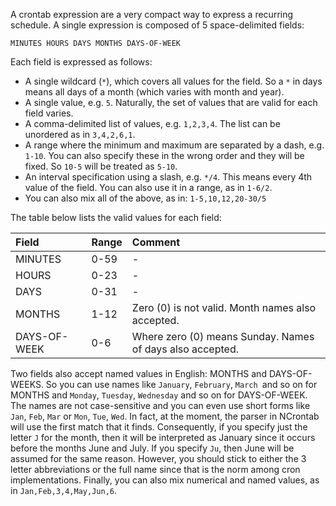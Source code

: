 A crontab expression are a very compact way to express a recurring schedule. A single expression is composed of 5 space-delimited fields:

```
MINUTES HOURS DAYS MONTHS DAYS-OF-WEEK
```

Each field is expressed as follows:

  * A single wildcard (`*`), which covers all values for the field. So a `*` in days means all days of a month (which varies with month and year).
  * A single value, e.g. `5`. Naturally, the set of values that are valid for each field varies.
  * A comma-delimited list of values, e.g. `1,2,3,4`. The list can be unordered as in `3,4,2,6,1`.
  * A range where the minimum and maximum are separated by a dash, e.g. `1-10`. You can also specify these in the wrong order and they will be fixed. So `10-5` will be treated as `5-10`.
  * An interval specification using a slash, e.g. `*/4`. This means every 4th value of the field. You can also use it in a range, as in `1-6/2`.
  * You can also mix all of the above, as in: `1-5,10,12,20-30/5`

The table below lists the valid values for each field:

| **Field**      |  **Range** | **Comment**                                                 |
|:---------------|:-----------|:------------------------------------------------------------|
| MINUTES      |    0-59  | -                                                         |
| HOURS        |    0-23  | -                                                         |
| DAYS         |    0-31  | -                                                         |
| MONTHS       |    1-12  | Zero (0) is not valid. Month names also accepted.         |
| DAYS-OF-WEEK |    0-6   | Where zero (0) means Sunday. Names of days also accepted. |

Two fields also accept named values in English: MONTHS and DAYS-OF-WEEKS. So you can use names like `January`, `February`, `March `and so on for MONTHS and `Monday`, `Tuesday`, `Wednesday` and so on for DAYS-OF-WEEK. The names are not case-sensitive and you can even use short forms like `Jan`, `Feb`, `Mar` or `Mon`, `Tue`, `Wed`. In fact, at the moment, the parser in NCrontab will use the first match that it finds. Consequently, if you specify just the letter `J` for the month, then it will be interpreted as January since it occurs before the months June and July. If you specify `Ju`, then June will be assumed for the same reason. However, you should stick to either the 3 letter abbreviations or the full name since that is the norm among cron implementations. Finally, you can also mix numerical and named values, as in `Jan,Feb,3,4,May,Jun,6`.